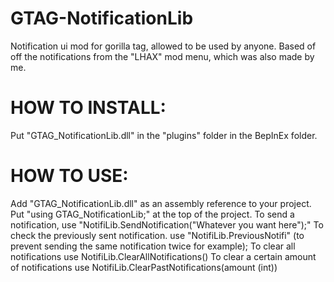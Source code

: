 # GTAG-NotificationLib
Notification ui mod for gorilla tag, allowed to be used by anyone.
Based of off the notifications from the "LHAX" mod menu, which was also made by me.

# HOW TO INSTALL:
Put "GTAG_NotificationLib.dll" in the "plugins" folder in the BepInEx folder.

# HOW TO USE:
Add "GTAG_NotificationLib.dll" as an assembly reference to your project.
Put "using GTAG_NotificationLib;" at the top of the project.
To send a notification, use "NotifiLib.SendNotification("Whatever you want here");"
To check the previously sent notification. use "NotifiLib.PreviousNotifi" (to prevent sending the same notification twice for example);
To clear all notifications use NotifiLib.ClearAllNotifications()
To clear a certain amount of notifications use NotifiLib.ClearPastNotifications(amount (int))
